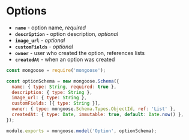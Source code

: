 # Options



* **`name`** - option name, _required_&#x20;
* **`description`** - option description, _optional_&#x20;
* **`image_url`** - _optional_
* **`customFields`** - _optional_&#x20;
* **`owner`** - user who created the option, references lists
* **`createdAt`** - when an option was created&#x20;

```javascript
const mongoose = require('mongoose');

const optionSchema = new mongoose.Schema({
  name: { type: String, required: true },
  description: { type: String },
  image_url: { type: String },
  customFields: [{ type: String }],
  owner: { type: mongoose.Schema.Types.ObjectId, ref: 'List' },
  createdAt: { type: Date, immutable: true, default: Date.now() },
});

module.exports = mongoose.model('Option', optionSchema);
```
